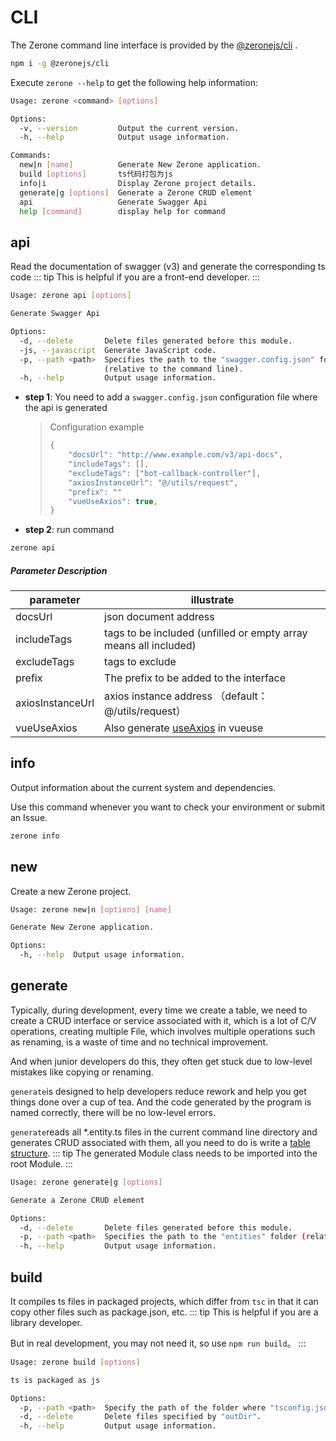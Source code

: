 # CLI

<!-- <NpmBadge package="@zeronejs/cli" /> -->

The Zerone command line interface is provided by the [@zeronejs/cli](https://www.npmjs.com/package/@zeronejs/cli) .

```bash
npm i -g @zeronejs/cli
```

Execute `zerone --help` to get the following help information:

```bash
Usage: zerone <command> [options]

Options:
  -v, --version         Output the current version.
  -h, --help            Output usage information.

Commands:
  new|n [name]          Generate New Zerone application.
  build [options]       ts代码打包为js
  info|i                Display Zerone project details.
  generate|g [options]  Generate a Zerone CRUD element
  api                   Generate Swagger Api
  help [command]        display help for command
```

## api

Read the documentation of swagger (v3) and generate the corresponding ts code
::: tip
This is helpful if you are a front-end developer.
:::

```bash
Usage: zerone api [options]

Generate Swagger Api

Options:
  -d, --delete       Delete files generated before this module.
  -js, --javascript  Generate JavaScript code.
  -p, --path <path>  Specifies the path to the "swagger.config.json" folder
                     (relative to the command line).
  -h, --help         Output usage information.
```

- **step 1**: You need to add a `swagger.config.json` configuration file where the api is generated
  > Configuration example
  >
  > ```ts
  > {
  >     "docsUrl": "http://www.example.com/v3/api-docs",
  >     "includeTags": [],
  >     "excludeTags": ["bot-callback-controller"],
  >     "axiosInstanceUrl": "@/utils/request",
  >     "prefix": ""
  >     "vueUseAxios": true,
  > }
  > ```
- **step 2**: run command

```bash
zerone api
```

##### Parameter Description

| parameter        | illustrate                                                                    |
| ---------------- | ----------------------------------------------------------------------------- |
| docsUrl          | json document address                                                         |
| includeTags      | tags to be included (unfilled or empty array means all included)              |
| excludeTags      | tags to exclude                                                               |
| prefix           | The prefix to be added to the interface                                       |
| axiosInstanceUrl | axios instance address （default：@/utils/request）                           |
| vueUseAxios      | Also generate [useAxios](https://vueuse.org/integrations/useAxios/) in vueuse |

## info

Output information about the current system and dependencies.

Use this command whenever you want to check your environment or submit an Issue.

```bash
zerone info
```

## new

Create a new Zerone project.

```bash
Usage: zerone new|n [options] [name]

Generate New Zerone application.

Options:
  -h, --help  Output usage information.
```

## generate

Typically, during development, every time we create a table, we need to create a CRUD interface or service associated with it, which is a lot of C/V operations, creating multiple
File, which involves multiple operations such as renaming, is a waste of time and no technical improvement.

And when junior developers do this, they often get stuck due to low-level mistakes like copying or renaming.

`generate`is designed to help developers reduce rework and help you get things done over a cup of tea. And the code generated by the program is named correctly, there will be no low-level errors.

<!-- ::: tip
您仅需写一个表结构，执行一行命令，即可生成 CRUD
::: -->

`generate`reads all \*.entity.ts files in the current command line directory and generates CRUD associated with them, all you need to do is write a [table structure](https://typeorm.io/#/entities).
::: tip
The generated Module class needs to be imported into the root Module.
:::

```bash
Usage: zerone generate|g [options]

Generate a Zerone CRUD element

Options:
  -d, --delete       Delete files generated before this module.
  -p, --path <path>  Specifies the path to the "entities" folder (relative to the command line).
  -h, --help         Output usage information.
```

## build

It compiles ts files in packaged projects, which differ from `tsc` in that it can copy other files such as package.json, etc.
::: tip
This is helpful if you are a library developer.

But in real development, you may not need it, so use `npm run build`。
:::

```bash
Usage: zerone build [options]

ts is packaged as js

Options:
  -p, --path <path>  Specify the path of the folder where "tsconfig.json" is located.
  -d, --delete       Delete files specified by "outDir".
  -h, --help         Output usage information.
```
